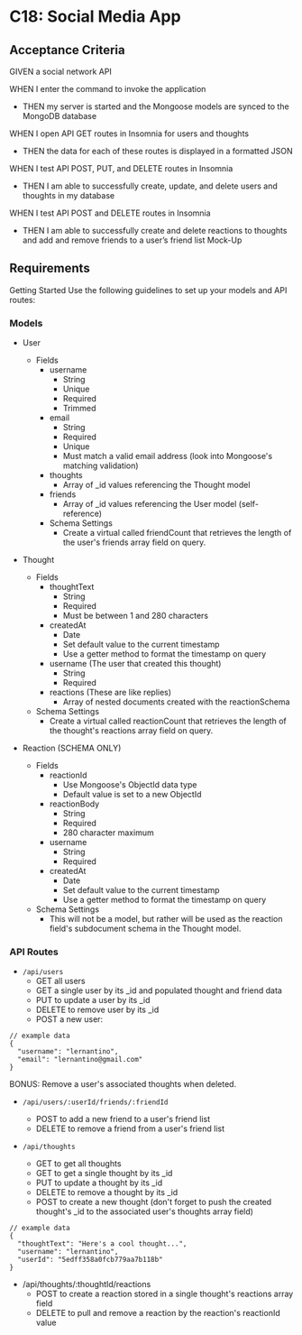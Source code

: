 # C18: Social Media App


## Acceptance Criteria

GIVEN a social network API

WHEN I enter the command to invoke the application
- THEN my server is started and the Mongoose models are synced to the MongoDB database

WHEN I open API GET routes in Insomnia for users and thoughts
- THEN the data for each of these routes is displayed in a formatted JSON

WHEN I test API POST, PUT, and DELETE routes in Insomnia
- THEN I am able to successfully create, update, and delete users and thoughts in my database

WHEN I test API POST and DELETE routes in Insomnia
- THEN I am able to successfully create and delete reactions to thoughts and add and remove friends to a user’s friend list
Mock-Up

## Requirements

Getting Started
Use the following guidelines to set up your models and API routes:

### Models
- User
    - Fields
        - username
            - String
            - Unique
            - Required
            - Trimmed
        - email
            - String
            - Required
            - Unique
            - Must match a valid email address (look into Mongoose's matching validation)
        - thoughts
            - Array of _id values referencing the Thought model
        - friends
            - Array of _id values referencing the User model (self-reference)
        - Schema Settings
            - Create a virtual called friendCount that retrieves the length of the user's friends array field on query.

- Thought
    - Fields
        - thoughtText
            - String
            - Required
            - Must be between 1 and 280 characters
        - createdAt
            - Date
            - Set default value to the current timestamp
            - Use a getter method to format the timestamp on query
        - username (The user that created this thought)
            - String
            - Required
        - reactions (These are like replies)
            - Array of nested documents created with the reactionSchema
    - Schema Settings
        - Create a virtual called reactionCount that retrieves the length of the thought's reactions array field on query.

- Reaction (SCHEMA ONLY)
    - Fields
        - reactionId
            - Use Mongoose's ObjectId data type
            - Default value is set to a new ObjectId
        - reactionBody
            - String
            - Required
            - 280 character maximum
        - username
            - String
            - Required
        - createdAt
            - Date
            - Set default value to the current timestamp
            - Use a getter method to format the timestamp on query
    - Schema Settings
        - This will not be a model, but rather will be used as the reaction field's subdocument schema in the Thought model.

### API Routes

- `/api/users`
    - GET all users
    - GET a single user by its _id and populated thought and friend data
    - PUT to update a user by its _id
    - DELETE to remove user by its _id
    - POST a new user:

```
// example data
{
  "username": "lernantino",
  "email": "lernantino@gmail.com"
}
```

BONUS: Remove a user's associated thoughts when deleted.

- `/api/users/:userId/friends/:friendId`
    - POST to add a new friend to a user's friend list
    - DELETE to remove a friend from a user's friend list

- `/api/thoughts`
    - GET to get all thoughts
    - GET to get a single thought by its _id
    - PUT to update a thought by its _id
    - DELETE to remove a thought by its _id
    - POST to create a new thought (don't forget to push the created thought's _id to the associated user's thoughts array field)

```
// example data
{
  "thoughtText": "Here's a cool thought...",
  "username": "lernantino",
  "userId": "5edff358a0fcb779aa7b118b"
}
```

- /api/thoughts/:thoughtId/reactions
    - POST to create a reaction stored in a single thought's reactions array field
    - DELETE to pull and remove a reaction by the reaction's reactionId value